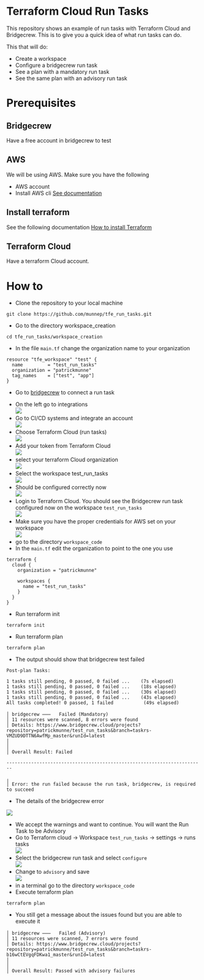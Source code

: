 # Terraform Cloud Run Tasks

This repository shows an example of run tasks with Terraform Cloud and Bridgecrew. This is to give you a quick idea of what run tasks can do. 

This that will do:
- Create a workspace
- Configure a bridgecrew run task
- See a plan with a mandatory run task
- See the same plan with an advisory run task

# Prerequisites

## Bridgecrew

Have a free account in bridgecrew to test

## AWS
We will be using AWS. Make sure you have the following
- AWS account  
- Install AWS cli [See documentation](https://docs.aws.amazon.com/cli/latest/userguide/install-cliv2.html)

## Install terraform  
See the following documentation [How to install Terraform](https://learn.hashicorp.com/tutorials/terraform/install-cli)

## Terraform Cloud

Have a terraform Cloud account. 

# How to

- Clone the repository to your local machine
```
git clone https://github.com/munnep/tfe_run_tasks.git
```
- Go to the directory workspace_creation
```
cd tfe_run_tasks/workspace_creation
```
- In the file `main.tf` change the organization name to your organization

```
resource "tfe_workspace" "test" {
  name         = "test_run_tasks"
  organization = "patrickmunne"
  tag_names    = ["test", "app"]
}
```

- Go to [bridgecrew](https://www.bridgecrew.cloud/) to connect a run task

[](https://www.bridgecrew.cloud/)   
- On the left go to integrations  
![](media/20221218152058.png)    
- Go to CI/CD systems and integrate an account  
![](media/20221218152135.png)    
- Choose Terraform Cloud (run tasks)  
![](media/20221218152201.png)    
- Add your token from Terraform Cloud   
![](media/20221218152332.png)    
- select your terraform Cloud organization   
![](media/20221218152408.png)    
- Select the workspace test_run_tasks  
![](media/20221218152449.png)    
- Should be configured correctly now   
![](media/20221218152509.png)    
- Login to Terraform Cloud. You should see the Bridgecrew run task configured now on the workspace `test_run_tasks`  
![](media/20221218152620.png)    
- Make sure you have the proper credentials for AWS set on your workspace   
![](media/20221218153519.png)    
- go to the directory `workspace_code`
- In the `main.tf` edit the organization to point to the one you use
```
terraform {
  cloud {
    organization = "patrickmunne"

    workspaces {
      name = "test_run_tasks"
    }
  }
}
```
- Run terraform init
```
terraform init
```
- Run terraform plan
```
terraform plan
```
- The output should show that bridgecrew test failed
```
Post-plan Tasks:

1 tasks still pending, 0 passed, 0 failed ...    (7s elapsed)
1 tasks still pending, 0 passed, 0 failed ...    (18s elapsed)
1 tasks still pending, 0 passed, 0 failed ...    (30s elapsed)
1 tasks still pending, 0 passed, 0 failed ...    (43s elapsed)
All tasks completed! 0 passed, 1 failed           (49s elapsed)

│ bridgecrew ⸺   Failed (Mandatory)
│ 11 resources were scanned, 8 errors were found
│ Details: https://www.bridgecrew.cloud/projects?repository=patrickmunne/test_run_tasks&branch=taskrs-VMZUD9DTTN6AwfMp_master&runId=latest
│ 
│ 
│ Overall Result: Failed

------------------------------------------------------------------------

╷
│ Error: the run failed because the run task, bridgecrew, is required to succeed
```

- The details of the bridgecrew error   

![](media/20221218153830.png)    

- We accept the warnings and want to continue. You will want the Run Task to be Advisory
- Go to Terraform cloud -> Workspace `test_run_tasks` -> settings -> runs tasks  
![](media/20221219140959.png)  
- Select the bridgecrew run task and select `configure`  
![](media/20221219141040.png)    
- Change to `advisory` and save  
![](media/20221219141107.png)    
- in a terminal go to the directory `workspace_code` 
- Execute terraform plan
```
terraform plan
```
- You still get a message about the issues found but you are able to execute it 
```
│ bridgecrew ⸺   Failed (Advisory)
│ 11 resources were scanned, 7 errors were found
│ Details: https://www.bridgecrew.cloud/projects?repository=patrickmunne/test_run_tasks&branch=taskrs-b16wCtEVgqFDKwa1_master&runId=latest
│ 
│ 
│ Overall Result: Passed with advisory failures
```

